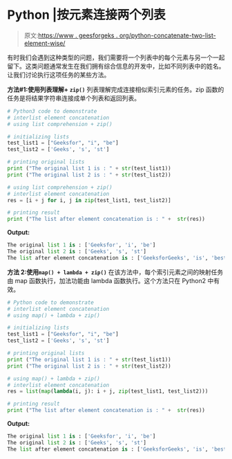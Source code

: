 # Python |按元素连接两个列表

> 原文:[https://www . geesforgeks . org/python-concatenate-two-list-element-wise/](https://www.geeksforgeeks.org/python-concatenate-two-lists-element-wise/)

有时我们会遇到这种类型的问题，我们需要将一个列表中的每个元素与另一个一起留下。这类问题通常发生在我们拥有综合信息的开发中，比如不同列表中的姓名。让我们讨论执行这项任务的某些方法。

**方法#1:使用列表理解+ `zip()`**
列表理解完成连接相似索引元素的任务。zip 函数的任务是将结果字符串连接成单个列表和返回列表。

```py
# Python3 code to demonstrate 
# interlist element concatenation
# using list comprehension + zip()

# initializing lists  
test_list1 = ["Geeksfor", "i", "be"]
test_list2 = ['Geeks', 's', 'st']

# printing original lists
print ("The original list 1 is : " + str(test_list1))
print ("The original list 2 is : " + str(test_list2))

# using list comprehension + zip()
# interlist element concatenation
res = [i + j for i, j in zip(test_list1, test_list2)]

# printing result 
print ("The list after element concatenation is : " +  str(res))
```

**Output:**

```py
The original list 1 is : ['Geeksfor', 'i', 'be']
The original list 2 is : ['Geeks', 's', 'st']
The list after element concatenation is : ['GeeksforGeeks', 'is', 'best']

```

**方法 2:使用`map() + lambda + zip()`**
在该方法中，每个索引元素之间的映射任务由 map 函数执行，加法功能由 lambda 函数执行。这个方法只在 Python2 中有效。

```py
# Python code to demonstrate 
# interlist element concatenation
# using map() + lambda + zip()

# initializing lists  
test_list1 = ["Geeksfor", "i", "be"]
test_list2 = ['Geeks', 's', 'st']

# printing original lists
print ("The original list 1 is : " + str(test_list1))
print ("The original list 2 is : " + str(test_list2))

# using map() + lambda + zip()
# interlist element concatenation
res = list(map(lambda(i, j): i + j, zip(test_list1, test_list2)))

# printing result 
print ("The list after element concatenation is : " +  str(res))
```

**Output:**

```py
The original list 1 is : ['Geeksfor', 'i', 'be']
The original list 2 is : ['Geeks', 's', 'st']
The list after element concatenation is : ['GeeksforGeeks', 'is', 'best']

```